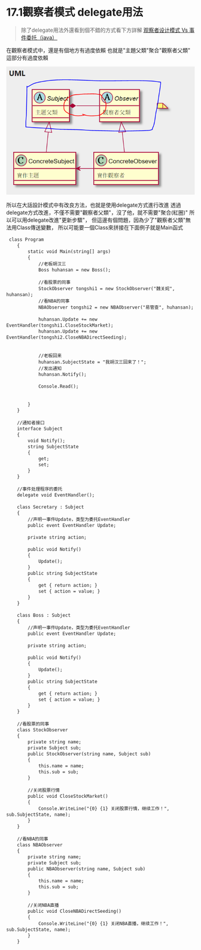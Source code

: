 # 17.1觀察者模式 delegate用法

>除了delegate用法外還看到個不錯的方式看下方詳解
>[观察者设计模式 Vs 事件委托（java） ](https://blog.csdn.net/gdutxiaoxu/article/details/51824769)                 

在觀察者模式中，還是有個地方有過度依賴
也就是"主題父類"聚合"觀察者父類" 這部分有過度依賴

![](_v_images/20200404003705978_26817.png)

所以在大話設計模式中有改良方法，也就是使用delegate方式進行改進
透過delegate方式改進，不僅不需要"觀察者父類"，沒了他，就不需要"聚合(紅圈)"
所以可以用delegate改進"更新步驟"，
但這邊有個問題，因為少了"觀察者父類"無法用Class傳送變數，
所以可能要一個Class來拼接在下面例子就是Main函式

```Csharp
 class Program
    {
        static void Main(string[] args)
        {
            //老板胡汉三
            Boss huhansan = new Boss();

            //看股票的同事
            StockObserver tongshi1 = new StockObserver("魏关姹", huhansan);
            //看NBA的同事
            NBAObserver tongshi2 = new NBAObserver("易管查", huhansan);

            huhansan.Update += new EventHandler(tongshi1.CloseStockMarket);
            huhansan.Update += new EventHandler(tongshi2.CloseNBADirectSeeding);
           

            //老板回来
            huhansan.SubjectState = "我胡汉三回来了！";
            //发出通知
            huhansan.Notify();

            Console.Read();


        }
    }

    //通知者接口
    interface Subject
    {
        void Notify();
        string SubjectState
        {
            get;
            set;
        }
    }

    //事件处理程序的委托
    delegate void EventHandler();

    class Secretary : Subject
    {
        //声明一事件Update，类型为委托EventHandler
        public event EventHandler Update;

        private string action;

        public void Notify()
        {
            Update();
        }
        public string SubjectState
        {
            get { return action; }
            set { action = value; }
        }
    }

    class Boss : Subject
    {
        //声明一事件Update，类型为委托EventHandler
        public event EventHandler Update;

        private string action;

        public void Notify()
        {
            Update();
        }
        public string SubjectState
        {
            get { return action; }
            set { action = value; }
        }
    }

    //看股票的同事
    class StockObserver
    {
        private string name;
        private Subject sub;
        public StockObserver(string name, Subject sub)
        {
            this.name = name;
            this.sub = sub;
        }

        //关闭股票行情
        public void CloseStockMarket()
        {
            Console.WriteLine("{0} {1} 关闭股票行情，继续工作！", sub.SubjectState, name);
        }
    }

    //看NBA的同事
    class NBAObserver
    {
        private string name;
        private Subject sub;
        public NBAObserver(string name, Subject sub)
        {
            this.name = name;
            this.sub = sub;
        }

        //关闭NBA直播
        public void CloseNBADirectSeeding()
        {
            Console.WriteLine("{0} {1} 关闭NBA直播，继续工作！", sub.SubjectState, name);
        }
    }
```